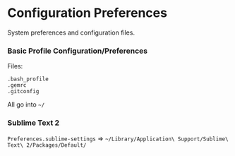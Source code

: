 # Configuration Preferences
System preferences and configuration files.

### Basic Profile Configuration/Preferences

Files:
```
.bash_profile
.gemrc
.gitconfig
```
All go into `~/`

### Sublime Text 2

`Preferences.sublime-settings` => `~/Library/Application\ Support/Sublime\ Text\ 2/Packages/Default/`
